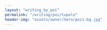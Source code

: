 ```yaml
---
layout: "writing_by_poi"
permalink: "/writing/poi/tupelo"
header-img: "assets/owner/hero/pois-bg.jpg"
---
```


